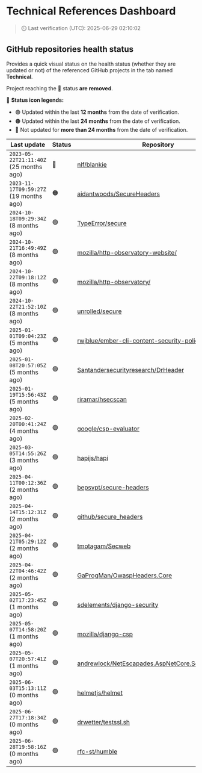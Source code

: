 
# Technical References Dashboard

> :timer_clock: Last verification (UTC): 2025-06-29 02:10:02

## GitHub repositories health status

Provides a quick visual status on the health status (whether they are updated or not) of the referenced GitHub projects in the tab named **Technical**.

Project reaching the :red_circle: status **are removed**.

:speech_balloon: **Status icon legends:**

* :green_circle: Updated within the last **12 months** from the date of verification.
* :orange_circle: Updated within the last **24 months** from the date of verification.
* :red_circle: Not updated for **more than 24 months** from the date of verification.

| Last update | Status | Repository |
| --- | --- | --- |
| `2023-05-22T21:11:40Z` (25 months ago) | :red_circle: | [nlf/blankie](https://github.com/nlf/blankie) |
| `2023-11-17T09:59:27Z` (19 months ago) | :orange_circle: | [aidantwoods/SecureHeaders](https://github.com/aidantwoods/SecureHeaders) |
| `2024-10-18T09:29:34Z` (8 months ago) | :green_circle: | [TypeError/secure](https://github.com/TypeError/secure) |
| `2024-10-21T16:49:49Z` (8 months ago) | :green_circle: | [mozilla/http-observatory-website/](https://github.com/mozilla/http-observatory-website/) |
| `2024-10-22T09:18:12Z` (8 months ago) | :green_circle: | [mozilla/http-observatory/](https://github.com/mozilla/http-observatory/) |
| `2024-10-22T21:52:10Z` (8 months ago) | :green_circle: | [unrolled/secure](https://github.com/unrolled/secure) |
| `2025-01-01T09:04:23Z` (5 months ago) | :green_circle: | [rwjblue/ember-cli-content-security-policy/](https://github.com/rwjblue/ember-cli-content-security-policy/) |
| `2025-01-08T20:57:05Z` (5 months ago) | :green_circle: | [Santandersecurityresearch/DrHeader](https://github.com/Santandersecurityresearch/DrHeader) |
| `2025-01-19T15:56:43Z` (5 months ago) | :green_circle: | [riramar/hsecscan](https://github.com/riramar/hsecscan) |
| `2025-02-20T00:41:24Z` (4 months ago) | :green_circle: | [google/csp-evaluator](https://github.com/google/csp-evaluator) |
| `2025-03-05T14:55:26Z` (3 months ago) | :green_circle: | [hapijs/hapi](https://github.com/hapijs/hapi) |
| `2025-04-11T00:12:36Z` (2 months ago) | :green_circle: | [bepsvpt/secure-headers](https://github.com/bepsvpt/secure-headers) |
| `2025-04-14T15:12:31Z` (2 months ago) | :green_circle: | [github/secure_headers](https://github.com/github/secure_headers) |
| `2025-04-21T05:29:12Z` (2 months ago) | :green_circle: | [tmotagam/Secweb](https://github.com/tmotagam/Secweb) |
| `2025-04-22T04:46:42Z` (2 months ago) | :green_circle: | [GaProgMan/OwaspHeaders.Core](https://github.com/GaProgMan/OwaspHeaders.Core) |
| `2025-05-02T17:23:45Z` (1 months ago) | :green_circle: | [sdelements/django-security](https://github.com/sdelements/django-security) |
| `2025-05-07T14:58:20Z` (1 months ago) | :green_circle: | [mozilla/django-csp](https://github.com/mozilla/django-csp) |
| `2025-05-07T20:57:41Z` (1 months ago) | :green_circle: | [andrewlock/NetEscapades.AspNetCore.SecurityHeaders](https://github.com/andrewlock/NetEscapades.AspNetCore.SecurityHeaders) |
| `2025-06-03T15:13:11Z` (0 months ago) | :green_circle: | [helmetjs/helmet](https://github.com/helmetjs/helmet) |
| `2025-06-27T17:18:34Z` (0 months ago) | :green_circle: | [drwetter/testssl.sh](https://github.com/drwetter/testssl.sh) |
| `2025-06-28T19:58:16Z` (0 months ago) | :green_circle: | [rfc-st/humble](https://github.com/rfc-st/humble) |

